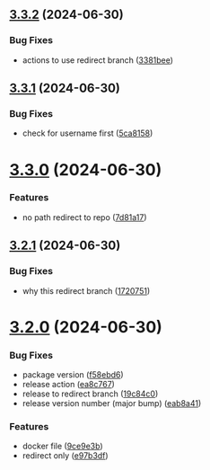 ## [3.3.2](https://github.com/EddieHubCommunity/BioDrop/compare/v3.3.1...v3.3.2) (2024-06-30)


### Bug Fixes

* actions to use redirect branch ([3381bee](https://github.com/EddieHubCommunity/BioDrop/commit/3381bee0b27019fa7060be1a30b38fcc04a6f5ac))



## [3.3.1](https://github.com/EddieHubCommunity/BioDrop/compare/v3.3.0...v3.3.1) (2024-06-30)


### Bug Fixes

* check for username first ([5ca8158](https://github.com/EddieHubCommunity/BioDrop/commit/5ca815899155555bf4124902b677ecdf1f436cb1))



# [3.3.0](https://github.com/EddieHubCommunity/BioDrop/compare/v3.2.1...v3.3.0) (2024-06-30)


### Features

* no path redirect to repo ([7d81a17](https://github.com/EddieHubCommunity/BioDrop/commit/7d81a17828f70da158545cfa9bba8b3cf48e557b))



## [3.2.1](https://github.com/EddieHubCommunity/BioDrop/compare/v3.2.0...v3.2.1) (2024-06-30)


### Bug Fixes

* why this redirect branch ([1720751](https://github.com/EddieHubCommunity/BioDrop/commit/1720751568246538662be4bfe70531dacddee1db))



# [3.2.0](https://github.com/EddieHubCommunity/BioDrop/compare/v2.104.2...v3.2.0) (2024-06-30)


### Bug Fixes

* package version ([f58ebd6](https://github.com/EddieHubCommunity/BioDrop/commit/f58ebd65251a3a5f93ed7f27d6bf696e28c2825a))
* release action ([ea8c767](https://github.com/EddieHubCommunity/BioDrop/commit/ea8c7671873c1b0e7afd578ff0a13b10ec268ab0))
* release to redirect branch ([19c84c0](https://github.com/EddieHubCommunity/BioDrop/commit/19c84c02957fce36f97d410040d924d20a83bef7))
* release version number (major bump) ([eab8a41](https://github.com/EddieHubCommunity/BioDrop/commit/eab8a41ceb6e6dcd57f293f49328360033c12347))


### Features

* docker file ([9ce9e3b](https://github.com/EddieHubCommunity/BioDrop/commit/9ce9e3b2473d012f270561e1c7bfae6655d9866a))
* redirect only ([e97b3df](https://github.com/EddieHubCommunity/BioDrop/commit/e97b3df6c12af1e39bd2272b6c19c384d43e948f))



